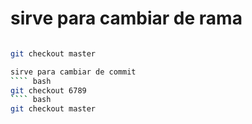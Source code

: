 # sirve para cambiar de rama 
```` bash

git checkout master

sirve para cambiar de commit
```` bash
git checkout 6789
```` bash
git checkout master

